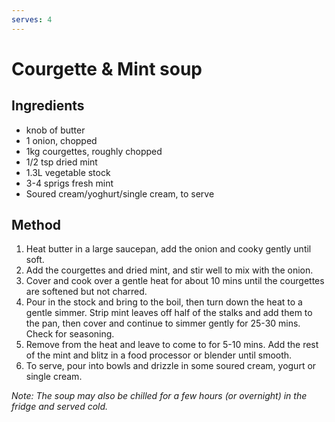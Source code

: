 ```yaml
---
serves: 4
---
```


# Courgette & Mint soup

## Ingredients

* knob of butter
* 1 onion, chopped
* 1kg courgettes, roughly chopped
* 1/2 tsp dried mint
* 1.3L vegetable stock
* 3-4 sprigs fresh mint
* Soured cream/yoghurt/single cream, to serve

## Method

1. Heat butter in a large saucepan, add the onion and cooky gently until soft.
2. Add the courgettes and dried mint, and stir well to mix with the onion.
3. Cover and cook over a gentle heat for about 10 mins until the courgettes are softened but not
   charred.
4. Pour in the stock and bring to the boil, then turn down the heat to a gentle simmer. Strip mint
   leaves off half of the stalks and add them to the pan, then cover and continue to simmer gently
   for 25-30 mins. Check for seasoning.
5. Remove from the heat and leave to come to for 5-10 mins. Add the rest of the mint and
   blitz in a food processor or blender until smooth.
6. To serve, pour into bowls and drizzle in some soured cream, yogurt or single cream.

_Note: The soup may also be chilled for a few hours (or overnight) in the fridge and served cold._
